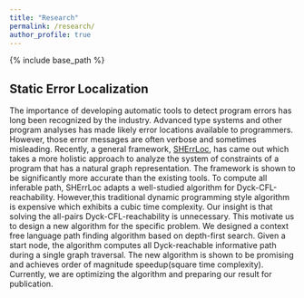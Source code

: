 ```yaml
---
title: "Research"
permalink: /research/
author_profile: true
---
```

{% include base_path %}
## Static Error Localization
The importance of developing automatic tools to detect program errors has long been recognized by the industry. Advanced type systems and other program analyses has made likely error locations available to programmers. However, those error messages are often verbose and sometimes misleading. Recently, a general framework, [SHErrLoc](http://www.cs.cornell.edu/projects/SHErrLoc/), has came out which takes a more holistic approach to analyze the system of constraints of a program that has a natural graph representation. The framework is shown to be significantly more accurate than the existing tools. To compute all inferable path, SHErrLoc adapts a well-studied algorithm for Dyck-CFL-reachability. However,this traditional dynamic programming style algorithm is expensive which exhibits a cubic time complexity. Our insight is that solving the all-pairs Dyck-CFL-reachability is unnecessary. This motivate us to design a new algorithm for the specific problem. We designed a context free language path finding algorithm based on depth-first search. Given a start node, the algorithm computes all Dyck-reachable informative path during a single graph traversal. The new algorithm is shown to be promising and achieves order of magnitude speedup(square time complexity). Currently, we are optimizing the algorithm and preparing our result for publication. 
